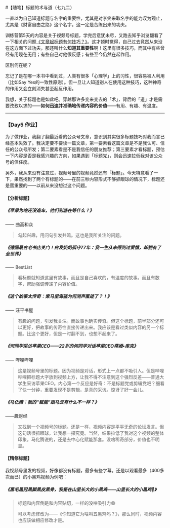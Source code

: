 #【随笔】标题的术与道（七九二）

一直以为自己知道标题与名字的重要性，尤其是对李笑来取名字的能力叹为观止，尤其是《财富自由之路》这个名字。这一定是苦练出来的功夫。

训练营第5天的内容是关于视频号标题，学完后意犹未尽，又跑去知乎浏览翻看了一下相关的问题[《文章起标题有何技巧？》](https://www.zhihu.com/question/19736817)。这才顿时觉得，自己过去竟然从来没在这方面下过功夫，那还叫什么**知道其重要性**啊！这里有很多技巧，而其中有些曾经有用现在无用；有些自己对他很反感；有些至今仍然在起作用。

区别何在呢？

忘记了是在哪一本书中看到过，人类有很多「心理学」上的习性，很容易被人利用（比如Say Yes的一致性原则）。但一旦让人知道别人在使用这种技巧，这种神奇的作用又会立刻消失甚至起反作用。

我想，关于标题也是如此吧。穿越那许多变来变去的「术」，背后的「道」才是需要孜孜以求的——**如何迅速并准确地传递内容的价值**——有用、有趣、有温度。

----

###  【Day5 作业】

为了做作业，我翻了翻最近看的公众号文章，意识到其实很多标题技巧对我而言已经基本失效了。我决定要不要读一篇文章，第一要素看这篇文章是不是我认可、信任的公众号所发；第二要素看是不是我信任的朋友推荐；第三要素才看标题，预估一下内容是否是我感兴趣的方向，如果遇到「标题党」，则会迅速拉低我对该公众号的信任度。

另外，我从来没有注意过，视频号里的视频竟然还有「标题」。今天特意看了一下，果然找到了两个有标题的——在前三秒内容形式不够抓眼球的情况下，标题还是蛮重要的——以前从来没想过这个问题。

####  【分析标题】

##### 《苹果为啥还没造车，他们到底在等什么？》

—— 曲高和众

> 勾起兴趣，用问句引发共鸣。这也是我所关注的问题。

##### 《德国最古老书店关门！白发奶奶孤守77年：我一生从未得到过爱情，却拥有了全世界》

—— BestList

>看标题就知道这里有故事，而且是自己喜欢的，有温度的故事。而且有数字，帮助强调传递了内容价值。

#####  《这个故事太传奇：索马里海盗为何消声匿迹了？！》

—— 汪平书屋

> 有趣的问题，引发我关注。而故事也确实传奇。但这个标题，前半部分还可以更好，把故事的传奇性直接传递出来。我应该是看过类似内容的另一个标题。比这个更好，但是一时翻不到，也想不起来了。

##### 《何同学采访苹果CEO——22岁的何同学对话苹果CEO蒂姆•库克》

—— 哔哩哔哩

> 这是视频号里的标题。因为视频是对话，形式上一点都不吸引人。但是哔哩哔哩把标题大字放到视频上方，让我不得不注意到这个强烈反差——普通大学生采访苹果CEO。内心第一个反应是好奇：不是标题党或剪辑党吧？细看了快一分钟，重要发现不是剪辑，是真的采访。惊讶了好一会儿。

##### 《马化腾：我的“赋能”跟马云有什么不一样？》

——趣财经

> 又找到一个视频号的标题。还是一样，视频内容是平平无奇的论坛发言。但这句话很抓眼球，让我想一探究竟。当然，结果拉低了我对这个视频的整体印象。马化腾说的，还是去中心化赋能那套。没啥稀奇部分，价值也不明显。

####  【精修标题】

我视频号里发的视频，好像都没有标题，最多有些字幕。还是以观看最多（400多次而已）的小黑鸡视频为例吧：

##### 《黑毛黑冠黑脚黑皮黑骨，我是在山里长大的小黑鸡——山里长大的小黑鸡🐔》

> 标题和内容倒是和内容贴切，一样的没啥吸引力😄
>
> 可以考虑修改为——《你知道它为啥叫五黑鸡吗？》，那么同时，视频内容也应该做相应修改才是。